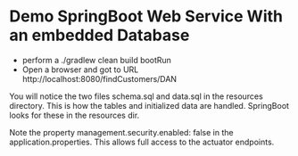 # Demo SpringBoot Web Service With an embedded Database

* perform a ./gradlew clean build bootRun 
* Open a browser and got to URL http://localhost:8080/findCustomers/DAN

You will notice the two files schema.sql and data.sql in the resources directory.  This is how the tables and initialized data are handled.  SpringBoot looks for these in the resources dir.

Note the property management.security.enabled: false in the application.properties.  This allows full access to the actuator endpoints.

